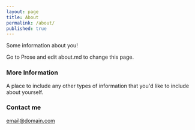 ```yaml
---
layout: page
title: About
permalink: /about/
published: true
---
```


Some information about you!

Go to Prose and edit about.md to change this page.

### More Information

A place to include any other types of information that you'd like to include about yourself.

### Contact me

[email@domain.com](mailto:email@domain.com)
